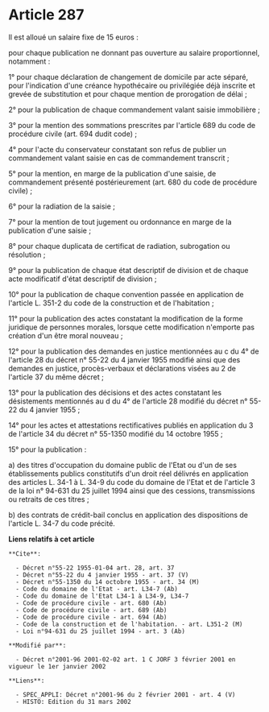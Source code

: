# Article 287

Il est alloué un salaire fixe de 15 euros :

pour chaque publication ne donnant pas ouverture au salaire proportionnel, notamment :

1° pour chaque déclaration de changement de domicile par acte séparé, pour l'indication d'une créance hypothécaire ou
privilégiée déjà inscrite et grevée de substitution et pour chaque mention de prorogation de délai ;

2° pour la publication de chaque commandement valant saisie immobilière ;

3° pour la mention des sommations prescrites par l'article 689 du code de procédure civile (art. 694 dudit code) ;

4° pour l'acte du conservateur constatant son refus de publier un commandement valant saisie en cas de commandement
transcrit ;

5° pour la mention, en marge de la publication d'une saisie, de commandement présenté postérieurement (art. 680 du code de
procédure civile) ;

6° pour la radiation de la saisie ;

7° pour la mention de tout jugement ou ordonnance en marge de la publication d'une saisie ;

8° pour chaque duplicata de certificat de radiation, subrogation ou résolution ;

9° pour la publication de chaque état descriptif de division et de chaque acte modificatif d'état descriptif de division ;

10° pour la publication de chaque convention passée en application de l'article L. 351-2 du code de la construction et de
l'habitation ;

11° pour la publication des actes constatant la modification de la forme juridique de personnes morales, lorsque cette
modification n'emporte pas création d'un être moral nouveau ;

12° pour la publication des demandes en justice mentionnées au c du 4° de l'article 28 du décret n° 55-22 du 4 janvier 1955
modifié ainsi que des demandes en justice, procès-verbaux et déclarations visées au 2 de l'article 37 du même décret ;

13° pour la publication des décisions et des actes constatant les désistements mentionnés au d du 4° de l'article 28 modifié
du décret n° 55-22 du 4 janvier 1955 ;

14° pour les actes et attestations rectificatives publiés en application du 3 de l'article 34 du décret n° 55-1350 modifié du
14 octobre 1955 ;

15° pour la publication :

a) des titres d'occupation du domaine public de l'Etat ou d'un de ses établissements publics constitutifs d'un droit réel
délivrés en application des articles L. 34-1 à L. 34-9 du code du domaine de l'Etat et de l'article 3 de la loi n° 94-631 du
25 juillet 1994 ainsi que des cessions, transmissions ou retraits de ces titres ;

b) des contrats de crédit-bail conclus en application des dispositions de l'article L. 34-7 du code précité.

**Liens relatifs à cet article**

	**Cite**:

	  - Décret n°55-22 1955-01-04 art. 28, art. 37
	  - Décret n°55-22 du 4 janvier 1955 - art. 37 (V)
	  - Décret n°55-1350 du 14 octobre 1955 - art. 34 (M)
	  - Code du domaine de l'Etat - art. L34-7 (Ab)
	  - Code du domaine de l'Etat L34-1 à L34-9, L34-7
	  - Code de procédure civile - art. 680 (Ab)
	  - Code de procédure civile - art. 689 (Ab)
	  - Code de procédure civile - art. 694 (Ab)
	  - Code de la construction et de l'habitation. - art. L351-2 (M)
	  - Loi n°94-631 du 25 juillet 1994 - art. 3 (Ab)

	**Modifié par**:

	  - Décret n°2001-96 2001-02-02 art. 1 C JORF 3 février 2001 en vigueur le 1er janvier 2002

	**Liens**:

	  - SPEC_APPLI: Décret n°2001-96 du 2 février 2001 - art. 4 (V)
	  - HISTO: Edition du 31 mars 2002
